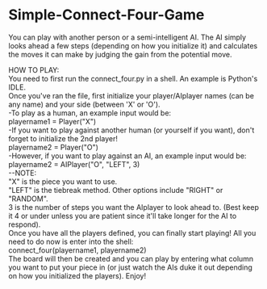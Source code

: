 # Simple-Connect-Four-Game

You can play with another person or a semi-intelligent AI. The AI simply looks ahead a few steps (depending on how you initialize it) and calculates the moves it can make by judging the gain from the potential move.

HOW TO PLAY:  
You need to first run the connect_four.py in a shell. An example is Python's IDLE.  
Once you've ran the file, first initialize your player/AIplayer names (can be any name) and your side (between 'X' or 'O').  
  -To play as a human, an example input would be:  
    playername1 = Player("X")  
  -If you want to play against another human (or yourself if you want), don't forget to initialize the 2nd player!  
    playername2 = Player("O")  
  -However, if you want to play against an AI, an example input would be:  
    playername2 = AIPlayer("O", "LEFT", 3)  
      --NOTE:  
      "X" is the piece you want to use.  
      "LEFT" is the tiebreak method. Other options include "RIGHT" or "RANDOM".  
      3 is the number of steps you want the AIplayer to look ahead to. (Best keep it 4 or under unless you are patient since it'll take longer for the AI to respond).  
Once you have all the players defined, you can finally start playing! All you need to do now is enter into the shell:  
  connect_four(playername1, playername2)  
The board will then be created and you can play by entering what column you want to put your piece in (or just watch the AIs duke it out depending on how you initialized the players). Enjoy!  
 
